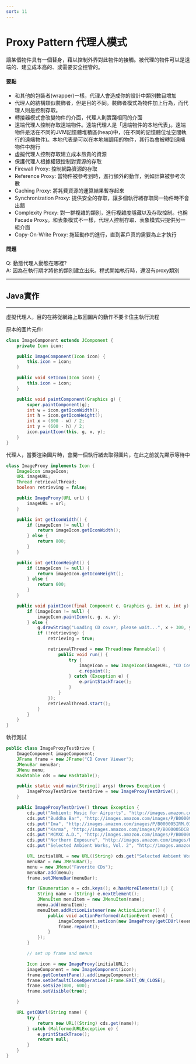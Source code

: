 ```yaml
---
sort: 11
---
```

# Proxy Pattern 代理人模式
讓某個物件具有一個替身，藉以控制外界對此物件的接觸。被代理的物件可以是遠端的、建立成本高的、或需要安全控管的。

#### 要點
- 和其他的包裝者(wrapper)一樣，代理人會造成你的設計中類別數目增加
- 代理人的結構類似裝飾者，但是目的不同。裝飾者模式為物件加上行為，而代理人則是控制存取。
- 轉接器模式會改變物件的介面，代理人則實踐相同的介面
- 遠端代理人控制存取遠端物件。遠端代理人是「遠端物件的本地代表」。遠端物件是活在不同的JVM記憶體堆積區(heap)中，(在不同的記憶體位址空間執行的遠端物件)。本地代表是可以在本地端調用的物件，其行為會被轉到遠端物件中施行
- 虛擬代理人控制存取建立成本昂貴的資源
- 保護代理人根據權限控制對資源的存取
- Firewall Proxy: 控制網路資源的存取
- Reference Proxy: 當物件被參考到時，進行額外的動作，例如計算被參考次數
- Caching Proxy: 將耗費資源的運算結果暫存起來
- Synchronization Proxy: 提供安全的存取，讓多個執行緒存取同一物件時不會出錯
- Complexity Proxy: 對一群複雜的類別，進行複雜度隱藏以及存取控制。也稱Facade Proxy。和表象模式不一樣，代理人控制存取、表象模式只提供另一組介面
- Copy-On-Write Proxy: 拖延動作的進行，直到客戶真的需要為止才執行

#### 問題
Q: 動態代理人動態在哪裡?  
A: 因為在執行期才將他的類別建立出來。程式開始執行時，還沒有proxy類別

---

## Java實作

---
虛擬代理人，目的在將從網路上取回圖片的動作不要卡住主執行流程

原本的圖片元件:
``` java
class ImageComponent extends JComponent {
    private Icon icon;

    public ImageComponent(Icon icon) {
        this.icon = icon;
    }

    public void setIcon(Icon icon) {
        this.icon = icon;
    }

    public void paintComponent(Graphics g) {
        super.paintComponent(g);
        int w = icon.getIconWidth();
        int h = icon.getIconHeight();
        int x = (800 - w) / 2;
        int y = (600 - h) / 2;
        icon.paintIcon(this, g, x, y);
    }
}
```
代理人，當要渲染圖片時，會開一個執行緒去取得圖片，在此之前就先顯示等待中
``` java
class ImageProxy implements Icon {
    ImageIcon imageIcon;
    URL imageURL;
    Thread retrievalThread;
    boolean retrieving = false;

    public ImageProxy(URL url) {
        imageURL = url;
    }

    public int getIconWidth() {
        if (imageIcon != null) {
            return imageIcon.getIconWidth();
        } else {
            return 800;
        }
    }

    public int getIconHeight() {
        if (imageIcon != null) {
            return imageIcon.getIconHeight();
        } else {
            return 600;
        }
    }

    public void paintIcon(final Component c, Graphics g, int x, int y) {
        if (imageIcon != null) {
            imageIcon.paintIcon(c, g, x, y);
        } else {
            g.drawString("Loading CD cover, please wait...", x + 300, y + 190);
            if (!retrieving) {
                retrieving = true;

                retrievalThread = new Thread(new Runnable() {
                    public void run() {
                        try {
                            imageIcon = new ImageIcon(imageURL, "CD Cover");
                            c.repaint();
                        } catch (Exception e) {
                            e.printStackTrace();
                        }
                    }
                });
                retrievalThread.start();
            }
        }
    }
}
```
執行測試
``` java
public class ImageProxyTestDrive {
    ImageComponent imageComponent;
    JFrame frame = new JFrame("CD Cover Viewer");
    JMenuBar menuBar;
    JMenu menu;
    Hashtable cds = new Hashtable();

    public static void main(String[] args) throws Exception {
        ImageProxyTestDrive testDrive = new ImageProxyTestDrive();
    }

    public ImageProxyTestDrive() throws Exception {
        cds.put("Ambient: Music for Airports", "http://images.amazon.com/images/P/B000003S2K.01.LZZZZZZZ.jpg");
        cds.put("Buddha Bar", "http://images.amazon.com/images/P/B00009XBYK.01.LZZZZZZZ.jpg");
        cds.put("Ima", "http://images.amazon.com/images/P/B000005IRM.01.LZZZZZZZ.jpg");
        cds.put("Karma", "http://images.amazon.com/images/P/B000005DCB.01.LZZZZZZZ.gif");
        cds.put("MCMXC A.D.", "http://images.amazon.com/images/P/B000002URV.01.LZZZZZZZ.jpg");
        cds.put("Northern Exposure", "http://images.amazon.com/images/P/B000003SFN.01.LZZZZZZZ.jpg");
        cds.put("Selected Ambient Works, Vol. 2", "http://images.amazon.com/images/P/B000002MNZ.01.LZZZZZZZ.jpg");

        URL initialURL = new URL((String) cds.get("Selected Ambient Works, Vol. 2"));
        menuBar = new JMenuBar();
        menu = new JMenu("Favorite CDs");
        menuBar.add(menu);
        frame.setJMenuBar(menuBar);

        for (Enumeration e = cds.keys(); e.hasMoreElements();) {
            String name = (String) e.nextElement();
            JMenuItem menuItem = new JMenuItem(name);
            menu.add(menuItem);
            menuItem.addActionListener(new ActionListener() {
                public void actionPerformed(ActionEvent event) {
                    imageComponent.setIcon(new ImageProxy(getCDUrl(event.getActionCommand())));
                    frame.repaint();
                }
            });
        }

        // set up frame and menus

        Icon icon = new ImageProxy(initialURL);
        imageComponent = new ImageComponent(icon);
        frame.getContentPane().add(imageComponent);
        frame.setDefaultCloseOperation(JFrame.EXIT_ON_CLOSE);
        frame.setSize(800, 600);
        frame.setVisible(true);

    }

    URL getCDUrl(String name) {
        try {
            return new URL((String) cds.get(name));
        } catch (MalformedURLException e) {
            e.printStackTrace();
            return null;
        }
    }
}
```
